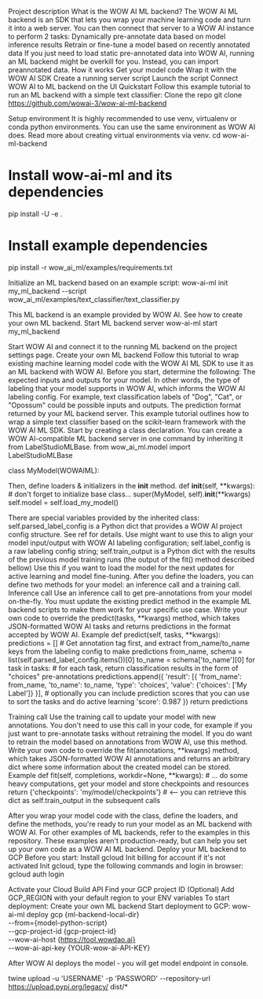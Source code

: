 Project description
What is the WOW AI ML backend?
The WOW AI ML backend is an SDK that lets you wrap your machine learning code and turn it into a web server. You can then connect that server to a WOW AI instance to perform 2 tasks:
Dynamically pre-annotate data based on model inference results
Retrain or fine-tune a model based on recently annotated data
If you just need to load static pre-annotated data into WOW AI, running an ML backend might be overkill for you. Instead, you can import preannotated data.
How it works
Get your model code
Wrap it with the WOW AI SDK
Create a running server script
Launch the script
Connect WOW AI to ML backend on the UI
Quickstart
Follow this example tutorial to run an ML backend with a simple text classifier:
Clone the repo
git clone https://github.com/wowai-3/wow-ai-ml-backend  


Setup environment
It is highly recommended to use venv, virtualenv or conda python environments. You can use the same environment as WOW AI does. Read more about creating virtual environments via venv.
cd wow-ai-ml-backend

# Install wow-ai-ml and its dependencies
pip install -U -e .

# Install example dependencies
pip install -r wow_ai_ml/examples/requirements.txt


Initialize an ML backend based on an example script:
wow-ai-ml init my_ml_backend --script wow_ai_ml/examples/text_classifier/text_classifier.py

This ML backend is an example provided by WOW AI. See how to create your own ML backend.
Start ML backend server
wow-ai-ml start my_ml_backend


Start WOW AI and connect it to the running ML backend on the project settings page.
Create your own ML backend
Follow this tutorial to wrap existing machine learning model code with the WOW AI ML SDK to use it as an ML backend with WOW AI.
Before you start, determine the following:
The expected inputs and outputs for your model. In other words, the type of labeling that your model supports in WOW AI, which informs the WOW AI labeling config. For example, text classification labels of "Dog", "Cat", or "Opossum" could be possible inputs and outputs.
The prediction format returned by your ML backend server.
This example tutorial outlines how to wrap a simple text classifier based on the scikit-learn framework with the WOW AI ML SDK.
Start by creating a class declaration. You can create a WOW AI-compatible ML backend server in one command by inheriting it from LabelStudioMLBase.
from wow_ai_ml.model import LabelStudioMLBase

class MyModel(WOWAIML):


Then, define loaders & initializers in the __init__ method.
def __init__(self, **kwargs):
    # don't forget to initialize base class...
    super(MyModel, self).__init__(**kwargs)
    self.model = self.load_my_model()


There are special variables provided by the inherited class:
self.parsed_label_config is a Python dict that provides a WOW AI project config structure. See ref for details. Use might want to use this to align your model input/output with WOW AI labeling configuration;
self.label_config is a raw labeling config string;
self.train_output is a Python dict with the results of the previous model training runs (the output of the fit() method described bellow) Use this if you want to load the model for the next updates for active learning and model fine-tuning.
After you define the loaders, you can define two methods for your model: an inference call and a training call.
Inference call
Use an inference call to get pre-annotations from your model on-the-fly. You must update the existing predict method in the example ML backend scripts to make them work for your specific use case. Write your own code to override the predict(tasks, **kwargs) method, which takes JSON-formatted WOW AI tasks and returns predictions in the format accepted by WOW AI.
Example
def predict(self, tasks, **kwargs):
    predictions = []
    # Get annotation tag first, and extract from_name/to_name keys from the labeling config to make predictions
    from_name, schema = list(self.parsed_label_config.items())[0]
    to_name = schema['to_name'][0]
    for task in tasks:
        # for each task, return classification results in the form of "choices" pre-annotations
        predictions.append({
            'result': [{
                'from_name': from_name,
                'to_name': to_name,
                'type': 'choices',
                'value': {'choices': ['My Label']}
            }],
            # optionally you can include prediction scores that you can use to sort the tasks and do active learning
            'score': 0.987
        })
    return predictions


Training call
Use the training call to update your model with new annotations. You don't need to use this call in your code, for example if you just want to pre-annotate tasks without retraining the model. If you do want to retrain the model based on annotations from WOW AI, use this method.
Write your own code to override the fit(annotations, **kwargs) method, which takes JSON-formatted WOW AI annotations and returns an arbitrary dict where some information about the created model can be stored.
Example
def fit(self, completions, workdir=None, **kwargs):
    # ... do some heavy computations, get your model and store checkpoints and resources
    return {'checkpoints': 'my/model/checkpoints'}  # <-- you can retrieve this dict as self.train_output in the subsequent calls


After you wrap your model code with the class, define the loaders, and define the methods, you're ready to run your model as an ML backend with WOW AI.
For other examples of ML backends, refer to the examples in this repository. These examples aren't production-ready, but can help you set up your own code as a WOW AI ML backend.
Deploy your ML backend to GCP
Before you start:
Install gcloud
Init billing for account if it's not activated
Init gcloud, type the following commands and login in browser:
gcloud auth login


Activate your Cloud Build API
Find your GCP project ID
(Optional) Add GCP_REGION with your default region to your ENV variables
To start deployment:
Create your own ML backend
Start deployment to GCP:
wow-ai-ml deploy gcp {ml-backend-local-dir} \
--from={model-python-script} \
--gcp-project-id {gcp-project-id} \
--wow-ai-host {https://tool.wowdao.ai} \
--wow-ai-api-key {YOUR-wow-ai-API-KEY}


After WOW AI deploys the model - you will get model endpoint in console.

twine upload -u 'USERNAME' -p 'PASSWORD' --repository-url https://upload.pypi.org/legacy/ dist/*

